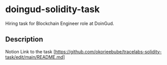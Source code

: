 # doingud-solidity-task
Hiring task for Blockchain Engineer role at DoinGud.
## Description
Notion Link to the task
[https://github.com/okorieebube/tracelabs-solidity-task/edit/main/README.md]